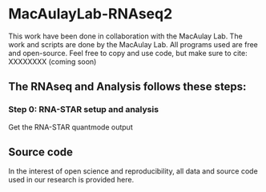 # MacAulayLab-RNAseq2

This work have been done in collaboration with the MacAulay Lab.
The work and scripts are done by the MacAulay Lab.
All programs used are free and open-source.
Feel free to copy and use code, but make sure to cite: XXXXXXXX (coming soon)

## The RNAseq and Analysis follows these steps:
### Step 0: RNA-STAR setup and analysis #
Get the RNA-STAR quantmode output

## Source code
In the interest of open science and reproducibility, all data and source code used in our research is provided here.
